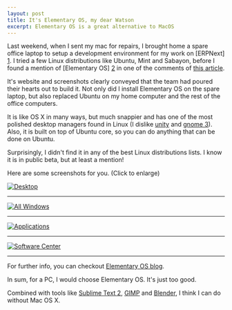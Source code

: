 ```yaml
---
layout: post
title: It's Elementary OS, my dear Watson
excerpt: Elementary OS is a great alternative to MacOS
---
```


Last weekend, when I sent my mac for repairs, I brought home a spare office laptop to setup a development environment for my work on [ERPNext] [1]. I tried a few Linux distributions like Ubuntu, Mint and Sabayon, before I found a mention of [Elementary OS] [2] in one of the comments of [this article][5].

It's website and screenshots clearly conveyed that the team had poured their hearts out to build it. Not only did I install Elementary OS on the spare laptop, but also replaced Ubuntu on my home computer and the rest of the office computers.

It is like OS X in many ways, but much snappier and has one of the most polished desktop managers found in Linux (I dislike [unity][3] and [gnome 3][4]). Also, it is built on top of Ubuntu core, so you can do anything that can be done on Ubuntu.

Surprisingly, I didn't find it in any of the best Linux distributions lists. I know it is in public beta, but at least a mention!

Here are some screenshots for you. (Click to enlarge)

<a href="http://i.imgur.com/naD7v.png" target="_blank"><img src="http://i.imgur.com/naD7v.png" title="Desktop" /></a>

----

<a href="http://i.imgur.com/jDTK4.png" target="_blank"><img src="http://i.imgur.com/jDTK4.png" title="All Windows" /></a>

----

<a href="http://i.imgur.com/GMT8l.png" target="_blank"><img src="http://i.imgur.com/GMT8l.png" title="Applications" /></a>

----

<a href="http://i.imgur.com/9STtZ.png" target="_blank"><img src="http://i.imgur.com/9STtZ.png" title="Software Center" /></a>

----

For further info, you can checkout [Elementary OS blog][6].

In sum, for a PC, I would choose Elementary OS. It's just too good.

Combined with tools like [Sublime Text 2][7], [GIMP][8] and [Blender][9], I think I can do without Mac OS X.

[1]: https://erpnext.com (World's most affordable ERP)
[2]: http://elementaryos.org/
[3]: http://unity.ubuntu.com/
[4]: http://www.gnome.org/gnome-3/
[5]: http://www.makeuseof.com/pages/best-linux-distributions
[6]: http://elementaryos.org/journal/when-its-ready
[7]: http://www.sublimetext.com
[8]: http://www.gimp.org
[9]: http://www.blender.org
